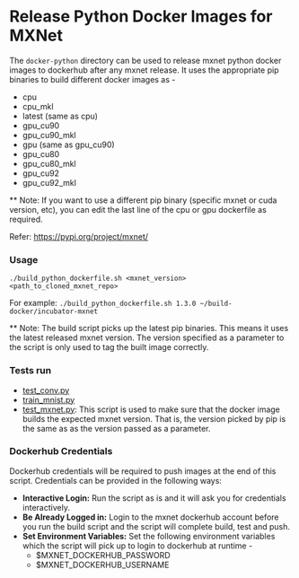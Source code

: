<!---
  Licensed to the Apache Software Foundation (ASF) under one
  or more contributor license agreements.  See the NOTICE file
  distributed with this work for additional information
  regarding copyright ownership.  The ASF licenses this file
  to you under the Apache License, Version 2.0 (the
  "License"); you may not use this file except in compliance
  with the License.  You may obtain a copy of the License at

    http://www.apache.org/licenses/LICENSE-2.0

  Unless required by applicable law or agreed to in writing,
  software distributed under the License is distributed on an
  "AS IS" BASIS, WITHOUT WARRANTIES OR CONDITIONS OF ANY
  KIND, either express or implied.  See the License for the
  specific language governing permissions and limitations
  under the License.
-->

# Release Python Docker Images for MXNet

The `docker-python` directory can be used to release mxnet python docker images to dockerhub after any mxnet release.
It uses the appropriate pip binaries to build different docker images as -
* cpu
* cpu_mkl
* latest (same as cpu)
* gpu_cu90
* gpu_cu90_mkl
* gpu (same as gpu_cu90)
* gpu_cu80
* gpu_cu80_mkl
* gpu_cu92
* gpu_cu92_mkl


** Note: If you want to use a different pip binary (specific mxnet or cuda version, etc), you can edit the last line of the cpu or gpu dockerfile as required.

Refer: https://pypi.org/project/mxnet/

### Usage
`./build_python_dockerfile.sh <mxnet_version> <path_to_cloned_mxnet_repo>`

For example:
`./build_python_dockerfile.sh 1.3.0 ~/build-docker/incubator-mxnet`

** Note: The build script picks up the latest pip binaries. This means it uses the latest released mxnet version. The version specified as a parameter to the script is only used to tag the built image correctly.

### Tests run
* [test_conv.py](https://github.com/apache/incubator-mxnet/blob/master/tests/python/train/test_conv.py)
* [train_mnist.py](https://github.com/apache/incubator-mxnet/blob/master/example/image-classification/train_mnist.py)
* [test_mxnet.py](https://github.com/apache/incubator-mxnet/blob/master/docker/docker-python/test_mxnet.py): This script is used to make sure that the docker image builds the expected mxnet version. That is, the version picked by pip is the same as as the version passed as a parameter.

### Dockerhub Credentials
Dockerhub credentials will be required to push images at the end of this script.
Credentials can be provided in the following ways:
* **Interactive Login:** Run the script as is and it will ask you for credentials interactively.
* **Be Already Logged in:** Login to the mxnet dockerhub account before you run the build script and the script will complete build, test and push.
* **Set Environment Variables:** Set the following environment variables which the script will pick up to login to dockerhub at runtime -
    * $MXNET_DOCKERHUB_PASSWORD
    * $MXNET_DOCKERHUB_USERNAME
